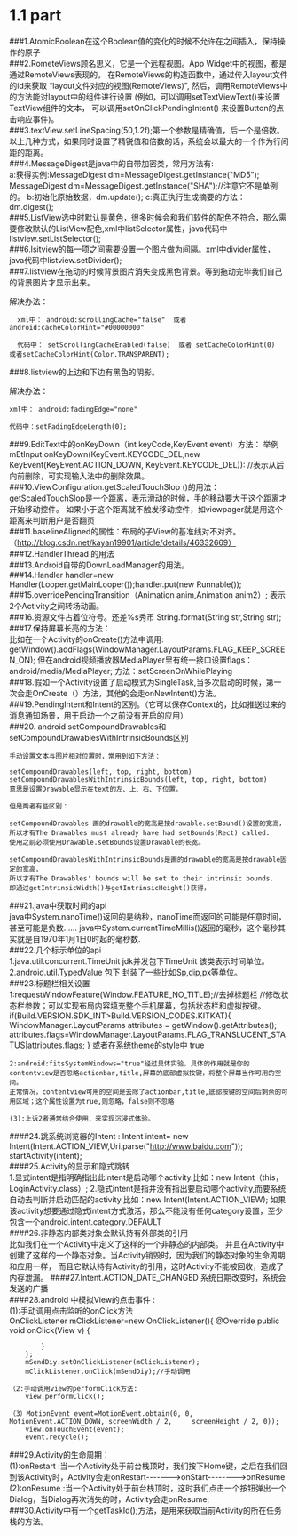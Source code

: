 # 1.1 part

###1.AtomicBoolean在这个Boolean值的变化的时候不允许在之间插入，保持操作的原子  
###2.RometeViews顾名思义，它是一个远程视图。App Widget中的视图，都是通过RemoteViews表现的。
    在RemoteViews的构造函数中，通过传入layout文件的id来获取 “layout文件对应的视图(RemoteViews)",
	然后，调用RemoteViews中的方法能对layout中的组件进行设置
    (例如，可以调用setTextViewText()来设置TextView组件的文本，
	可以调用setOnClickPendingIntent() 来设置Button的点击响应事件)。  
###3.textView.setLineSpacing(50,1.2f);第一个参数是精确值，后一个是倍数。以上几种方式，如果同时设置了精锐值和倍数的话，系统会以最大的一个作为行间距的距离。  
###4.MessageDigest是java中的自带加密类，常用方法有:  
	a:获得实例:MessageDigest dm=MessageDigest.getInstance("MD5");
	MessageDigest dm=MessageDigest.getInstance("SHA");//注意它不是单例的。
	b:初始化原始数据，dm.update();
	c:真正执行生成摘要的方法：dm.digest();  
###5.ListView选中时默认是黄色，很多时候会和我们软件的配色不符合，那么需要修改默认的ListView配色,xml中listSelector属性，java代码中listview.setListSelector();  
###6.lsitview的每一项之间需要设置一个图片做为间隔。xml中divider属性，java代码中listview.setDivider();  
###7.listview在拖动的时候背景图片消失变成黑色背景。等到拖动完毕我们自己的背景图片才显示出来。

解决办法：

      xml中： android:scrollingCache="false"  或者 android:cacheColorHint="#00000000"
  
	  代码中： setScrollingCacheEnabled(false)  或者 setCacheColorHint(0)  或者setCacheColorHint(Color.TRANSPARENT);  
###8.listview的上边和下边有黑色的阴影。

解决办法：

	xml中： android:fadingEdge="none"
  
	代码中：setFadingEdgeLength(0);  
###9.EditText中的onKeyDown（int keyCode,KeyEvent event）方法：
	举例
	mEtInput.onKeyDown(KeyEvent.KEYCODE_DEL,new KeyEvent(KeyEvent.ACTION_DOWN, KeyEvent.KEYCODE_DEL)):
	//表示从后向前删除，可实现输入法中的删除效果。  
###10.ViewConfiguration.getScaledTouchSlop ()的用法：  
	getScaledTouchSlop是一个距离，表示滑动的时候，手的移动要大于这个距离才开始移动控件。
	如果小于这个距离就不触发移动控件，如viewpager就是用这个距离来判断用户是否翻页  
###11.baselineAligned的属性：布局的子View的基准线对不对齐。（http://blog.csdn.net/kayan19901/article/details/46332669）  
###12.HandlerThread 的用法  
###13.Android自带的DownLoadManager的用法。  
###14.Handler handler=new Handler(Looper.getMainLooper());handler.put(new Runnable());  
###15.overridePendingTransition（Animation anim,Animation anim2）; 表示2个Activity之间转场动画。  
###16.资源文件占着位符号。<string name="room_hostinfo_xb2nextlv">还差%s秀币</string>   String.format(String str,String str);  
###17.保持屏幕长亮的方法：  
	比如在一个Activity的onCreate()方法中调用:
	getWindow().addFlags(WindowManager.LayoutParams.FLAG_KEEP_SCREEN_ON);
	但在android视频播放器MediaPlayer里有统一接口设置flags：android/media/MediaPlayer;
	方法：setScreenOnWhilePlaying  
###18.假如一个Activity设置了启动模式为SingleTask,当多次启动的时候，第一次会走OnCreate（）方法，其他的会走onNewIntent()方法。  
###19.PendingIntent和Intent的区别。（它可以保存Context的，比如推送过来的消息通知场景，用于启动一个之前没有开启的应用）  
###20. android setCompoundDrawables和setCompoundDrawablesWithIntrinsicBounds区别

	手动设置文本与图片相对位置时，常用到如下方法：

	setCompoundDrawables(left, top, right, bottom)
	setCompoundDrawablesWithIntrinsicBounds(left, top, right, bottom)
	意思是设置Drawable显示在text的左、上、右、下位置。
  
	但是两者有些区别：  

	setCompoundDrawables 画的drawable的宽高是按drawable.setBound()设置的宽高，
	所以才有The Drawables must already have had setBounds(Rect) called.
	使用之前必须使用Drawable.setBounds设置Drawable的长宽。

	setCompoundDrawablesWithIntrinsicBounds是画的drawable的宽高是按drawable固定的宽高，
	所以才有The Drawables' bounds will be set to their intrinsic bounds.  
	即通过getIntrinsicWidth()与getIntrinsicHeight()获得，  
###21.java中获取时间的api  
	java中System.nanoTime()返回的是纳秒，nanoTime而返回的可能是任意时间，甚至可能是负数……
    java中System.currentTimeMillis()返回的毫秒，这个毫秒其实就是自1970年1月1日0时起的毫秒数.  
###22.几个标示单位的api  
	 1.java.util.concurrent.TimeUnit jdk并发包下TimeUnit  该类表示时间单位。  
	 2.android.util.TypedValue 包下 封装了一些比如Sp,dip,px等单位。  
###23.标题栏相关设置  
	1:requestWindowFeature(Window.FEATURE_NO_TITLE);//去掉标题栏
	//修改状态栏参数；可以实现布局内容填充整个手机屏幕，包括状态栏和虚拟按键。
	if(Build.VERSION.SDK_INT>Build.VERSION_CODES.KITKAT){
		WindowManager.LayoutParams attributes = getWindow().getAttributes();
		attributes.flags=WindowManager.LayoutParams.FLAG_TRANSLUCENT_STATUS|attributes.flags;
	}
	或者在系统theme的style中<item name="android:windowTranslucentStatus"> true </item>  

	2:android:fitsSystemWindows="true"经过具体实验，具体的作用就是你的contentview是否忽略actionbar,title,屏幕的底部虚拟按键，将整个屏幕当作可用的空间。
	正常情况，contentview可用的空间是去除了actionbar,title,底部按键的空间后剩余的可用区域；这个属性设置为true,则忽略，false则不忽略

	(3):上诉2者通常结合使用，来实现沉浸式体验。  
####24.跳系统浏览器的Intent : Intent intent= new Intent(Intent.ACTION_VIEW,Uri.parse("http://www.baidu.com")); startActivity(intent);  
####25.Activity的显示和隐式跳转  
	 1.显式intent是指明确指出此intent是启动哪个activity.比如：new Intent（this，LoginActivity.class）;
     2.隐式intent是指并没有指出要启动哪个activity,而要系统自动去判断并启动匹配的activity.比如：new Intent(Intent.ACTION_VIEW);
	 如果该activity想要通过隐式intent方式激活，那么不能没有任何category设置，至少包含一个android.intent.category.DEFAULT    
####26.非静态内部类对象会默认持有外部类的引用  
	比如我们在一个Activity中定义了这样的一个非静态的内部类。
	并且在Activity中创建了这样的一个静态对象。当Activity销毁时，因为我们的静态对象的生命周期和应用一样，
	而且它默认持有Activity的引用，这时Activity不能被回收，造成了内存泄漏。
####27.Intent.ACTION_DATE_CHANGED   系统日期改变时，系统会发送的广播  
####28.android 中模拟View的点击事件 :  
	(1):手动调用点击监听的onClick方法  
		OnClickListener mClickListener=new OnClickListener(){
			@Override
			public void onClick(View v) {
				
			}
		};
		mSendDiy.setOnClickListener(mClickListener);
		mClickListener.onClick(mSendDiy);//手动调用  

	（2:手动调用view的performClick方法:
        view.performClick();  

	（3）MotionEvent event=MotionEvent.obtain(0, 0, MotionEvent.ACTION_DOWN, screenWidth / 2, 	screenHeight / 2, 0));
		view.onTouchEvent(event);
		event.recycle();  
###29.Activity的生命周期：  
	(1):onRestart  :当一个Activity处于前台栈顶时，我们按下Home键，之后在我们回到该Activity时，Activity会走onRestart------->onStart-------->onResume  
	(2):onResume	  :当一个Activity处于前台栈顶时，这时我们点击一个按钮弹出一个Dialog，当Dialog再次消失的时，Activity会走onResume;  
###30.Activity中有一个getTaskId();方法，是用来获取当前Activity的所在任务栈的方法。  
